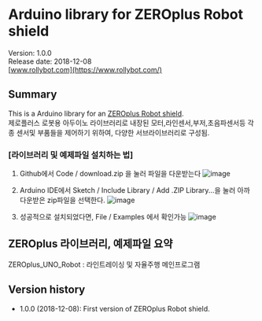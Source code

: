 # Arduino library for ZEROplus Robot shield

Version: 1.0.0<br>
Release date: 2018-12-08<br>
[www.rollybot.com](https://www.rollybot.com/)

## Summary

This is a Arduino library for an
[ZEROplus Robot shield](https://www.rollybot.com/product/detail.html?product_no=18&cate_no=1&display_group=2).<br>
제로플러스 로봇용 아두이노 라이브러리로 내장된 모터,라인센서,부저,초음파센서등 각종 센서및 부품들을 제어하기 위하여, 
다양한 서브라이브러리로 구성됨.

### [라이브러리 및 예제파일 설치하는 법]
1. Github에서 Code / download.zip 을 눌러 파일을 다운받는다
![image](https://user-images.githubusercontent.com/5675424/222409152-09fc7871-507c-442d-827e-1a2e65ffeb90.png)

2. Arduino IDE에서 Sketch / Include Library / Add .ZIP Library...을 눌러 아까 다운받은 zip파일을 선택한다.
![image](https://user-images.githubusercontent.com/5675424/222390929-ef0f187a-8064-485c-b47d-52af86f803bf.png)

3. 성공적으로 설치되었다면, File / Examples 에서 확인가능
![image](https://user-images.githubusercontent.com/5675424/222411497-6f7a1e3f-9ea9-483f-acaf-dfd3333d2382.png)

## ZEROplus 라이브러리, 예제파일 요약
ZEROplus_UNO_Robot : 라인트레이싱 및 자율주행 메인프로그램



## Version history
* 1.0.0 (2018-12-08): First version of ZEROplus Robot shield.
